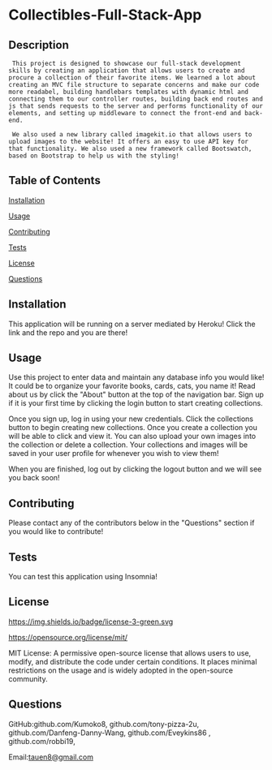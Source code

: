# Collectibles-Full-Stack-App

 
  ## Description

 
     This project is designed to showcase our full-stack development skills by creating an application that allows users to create and procure a collection of their favorite items. We learned a lot about creating an MVC file structure to separate concerns and make our code more readabel, building handlebars templates with dynamic html and connecting them to our controller routes, building back end routes and js that sends requests to the server and performs functionality of our elements, and setting up middleware to connect the front-end and back-end. 

     We also used a new library called imagekit.io that allows users to upload images to the website! It offers an easy to use API key for that functionality. We also used a new framework called Bootswatch, based on Bootstrap to help us with the styling!


   ## Table of Contents

 
   [Installation](#installation) 

 
   [Usage](#usage)

 
   [Contributing](#contributing)

 
   [Tests](#tests)

 
   [License](#license) 

 
   [Questions](#questions)


  ## Installation <a name="installation"></a> 

 <p> This application will be running on a server mediated by Heroku! Click the link and the repo and you are there! </p>


  ## Usage <a name="usage"></a>

 <p> Use this project to enter data and maintain any database info you would like! It could be to organize your favorite books, cards, cats, you name it! Read about us by click the "About" button at the top of the navigation bar. Sign up if it is your first time by clicking the login button to start creating collections. 
 
 Once you sign up, log in using your new credentials. Click the collections button to begin creating new collections. Once you create a collection you will be able to click and view it. You can also upload your own images into the collection or delete a collection. Your collections and images will be saved in your user profile for whenever you wish to view them! 
 
 When you are finished, log out by clicking the logout button and we will see you back soon!</p>


  ## Contributing <a name="contributing"></a>

 Please contact any of the contributors below in the "Questions" section if you would like to contribute!


  ## Tests <a name="tests"></a>

 You can test this application using Insomnia!


  ## License <a name="license"></a>

  
   https://img.shields.io/badge/license-3-green.svg

 
   https://opensource.org/license/mit/

 
   MIT License: A permissive open-source license that allows users to use, modify, and distribute the code under certain conditions. It places minimal restrictions on the usage and is widely adopted in the open-source community. 
  ## Questions <a name="questions"></a>
   

GitHub:github.com/Kumoko8, github.com/tony-pizza-2u, github.com/Danfeng-Danny-Wang, github.com/Eveykins86
, github.com/robbi19,   

 Email:tauen8@gmail.com
